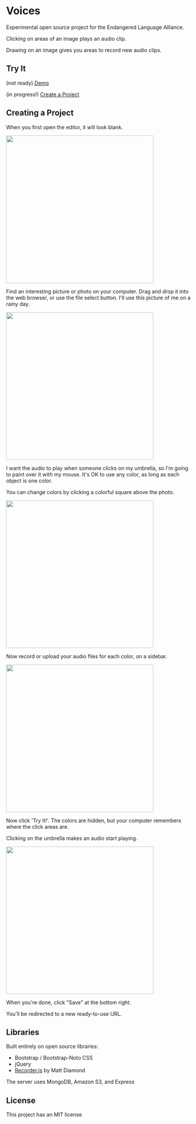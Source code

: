 # Voices

Experimental open source project for the Endangered Language Alliance.

Clicking on areas of an image plays an audio clip.

Drawing on an image gives you areas to record new audio clips.

## Try It

(not ready) <a href="http://slang-group.github.io/voices/demo.html">Demo</a>

(in progress!) <a href="http://slang-group.github.io/voices/create.html">Create a Project</a>

## Creating a Project

When you first open the editor, it will look blank.

<img src="https://raw.githubusercontent.com/slang-group/voices/gh-pages/demo/screenshots/1.png" width="400"/>

Find an interesting picture or photo on your computer. Drag and drop it into the web browser, or use the file select button.
I'll use this picture of me on a rainy day.

<img src="https://raw.githubusercontent.com/slang-group/voices/gh-pages/demo/screenshots/2.png" width="400"/>

I want the audio to play when someone clicks on my umbrella, so I'm going to paint over it
with my mouse. It's OK to use any color, as long as each object is one color.

You can change colors by clicking a colorful square above the photo.

<img src="https://raw.githubusercontent.com/slang-group/voices/gh-pages/demo/screenshots/3.png" width="400"/>

Now record or upload your audio files for each color, on a sidebar.

<img src="https://raw.githubusercontent.com/slang-group/voices/gh-pages/demo/screenshots/5.png" width="400"/>

Now click 'Try It!'. The colors are hidden, but your computer remembers where the click areas are.

Clicking on the umbrella makes an audio start playing.

<img src="https://raw.githubusercontent.com/slang-group/voices/gh-pages/demo/screenshots/4.png" width="400"/>

When you're done, click "Save" at the bottom right.

You'll be redirected to a new ready-to-use URL.

## Libraries

Built entirely on open source libraries:

* Bootstrap / Bootstrap-Noto CSS
* jQuery
* <a href="https://github.com/mattdiamond/Recorderjs">Recorder.js</a> by Matt Diamond

The server uses MongoDB, Amazon S3, and Express

## License

This project has an MIT license
